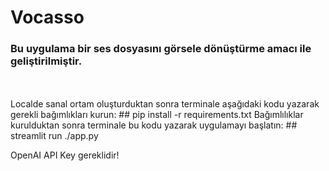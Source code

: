 # Vocasso
###  Bu uygulama bir ses dosyasını görsele dönüştürme amacı ile geliştirilmiştir.
<br>
<br>
Localde sanal ortam oluşturduktan sonra terminale aşağıdaki kodu yazarak gerekli bağımlıkları kurun: 
## pip install -r requirements.txt
Bağımlılıklar kurulduktan sonra terminale bu kodu yazarak uygulamayı başlatın: 
## streamlit run ./app.py

OpenAI API Key gereklidir!
